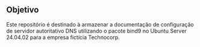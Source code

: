 ## Objetivo

Este repositório é destinado à armazenar a documentação de configuração de servidor autoritativo DNS utilizando o pacote bind9 no Ubuntu Server 24.04.02 para a empresa fictícia Technocorp.
